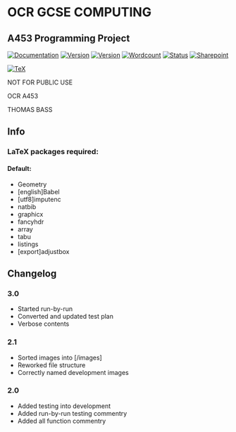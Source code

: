 # OCR GCSE COMPUTING
## A453 Programming Project

[![Documentation](https://img.shields.io/badge/documentation-draft--3-brightgreen.svg)]()
[![Version](https://img.shields.io/badge/last--stable--version-3.0-brightgreen.svg)](https://github.com/electric-blue-green/GSCE-Coursework-Python-GTIN/releases)
[![Version](https://img.shields.io/badge/current--version-3.0-brightgreen.svg)](https://github.com/electric-blue-green/GSCE-Coursework-Python-GTIN/releases)
[![Wordcount](https://img.shields.io/badge/wordcount-1397-brightgreen.svg)](http://app.uio.no/ifi/texcount/online.php)
[![Status](https://img.shields.io/badge/status-pre--release-red.svg)]()
[![Sharepoint](https://img.shields.io/badge/sharepoint-ComputingCoursework-8158f9.svg?style=social)](https://tasks.office.com/rgshw.onmicrosoft.com/en-GB/Home/PlanViews/3Kba8GTx70Cn-PL5xPL38ZYAAMD1)

[![TeX](https://img.shields.io/badge/TeX%20Distro-Darwin%202016-lightgrey.svg)]()






NOT FOR PUBLIC USE

OCR A453

THOMAS BASS

## Info

### LaTeX packages required:

#### Default:

* Geometry
* [english]Babel
* [utf8]imputenc
* natbib
* graphicx
* fancyhdr
* array
* tabu
* listings
* [export]adjustbox


## Changelog

### 3.0

* Started run-by-run
* Converted and updated test plan
* Verbose contents

### 2.1

* Sorted images into [/images]
* Reworked file structure
* Correctly named development images

### 2.0

* Added testing into development
* Added run-by-run testing commentry
* Added all function commentry

